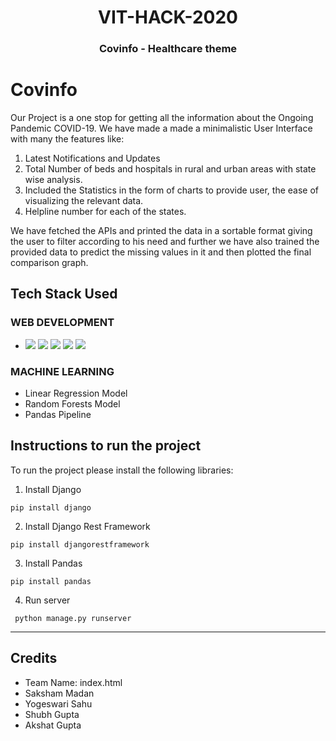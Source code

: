 <span align="center">
<h1>VIT-HACK-2020</h1>
<h3>Covinfo - Healthcare theme</h3>
</span>

# Covinfo
Our Project is a one stop for getting all the information about the Ongoing Pandemic COVID-19. We have made a made a minimalistic User Interface with
many the features like: 

1. Latest Notifications and Updates
2. Total Number of beds and hospitals in rural and urban areas with state wise analysis.
3. Included the Statistics in the form of charts to provide user, the ease of visualizing the relevant data.
4. Helpline number for each of the states.

We have fetched the APIs and printed the data in a sortable format giving the
user to filter according to his need and further we have also trained the provided data to predict the missing values in it and then plotted the final comparison
graph.


## Tech Stack Used

### WEB DEVELOPMENT
- <img src="https://img.shields.io/badge/html5%20-%23E34F26.svg?&style=for-the-badge&logo=html5&logoColor=white" /> <img src="https://img.shields.io/badge/css3%20-%231572B6.svg?&style=for-the-badge&logo=css3&logoColor=white" /> <img src="https://img.shields.io/badge/javascript%20-%23323330.svg?&style=for-the-badge&logo=javascript&logoColor=%23F7DF1E" /> <img src="https://img.shields.io/badge/jquery%20-%230769AD.svg?&style=for-the-badge&logo=jquery&logoColor=white" /> <img src="https://img.shields.io/badge/django%20-%23092E20.svg?&style=for-the-badge&logo=django&logoColor=white" />

### MACHINE LEARNING
- Linear Regression Model
- Random Forests Model
- Pandas Pipeline

## Instructions to run the project

To run the project please install the following libraries:
1. Install Django
```
pip install django
```

2. Install Django Rest Framework
```
pip install djangorestframework
```

3. Install Pandas
```
pip install pandas
```

4. Run server
```
 python manage.py runserver
```

***

## Credits
- Team Name: index.html
- Saksham Madan
- Yogeswari Sahu
- Shubh Gupta
- Akshat Gupta
